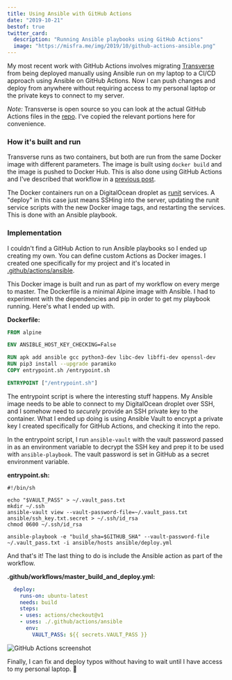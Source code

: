 ```yaml
---
title: Using Ansible with GitHub Actions
date: "2019-10-21"
bestof: true
twitter_card:
  description: "Running Ansible playbooks using GitHub Actions"
  image: "https://misfra.me/img/2019/10/github-actions-ansible.png"
---
```


My most recent work with GitHub Actions involves migrating [Transverse](https://github.com/Preetam/transverse) from being
deployed manually using Ansible run on my laptop to a CI/CD approach using Ansible on GitHub Actions.
Now I can push changes and deploy from anywhere without requiring access to my personal laptop or the private
keys to connect to my server.

<!--more-->

_Note:_ Transverse is open source so you can look at the actual GitHub Actions files in the [repo](https://github.com/Preetam/transverse).
I've copied the relevant portions here for convenience.

### How it's built and run

Transverse runs as two containers, but both are run from the same Docker image with different parameters. The image
is built using `docker build` and the image is pushed to Docker Hub. This is also done using GitHub Actions and
I've described that workflow in a [previous post](/2019/09/deploying-projects-to-cloud-run-using-github-actions/).

The Docker containers run on a DigitalOcean droplet as [runit](http://smarden.org/runit/) services. A "deploy" in this case just means
SSHing into the server, updating the runit service scripts with the new Docker image tags, and restarting the services. This is
done with an Ansible playbook.

### Implementation

I couldn't find a GitHub Action to run Ansible playbooks so I ended up creating my own. You can define custom Actions as Docker images.
I created one specifically for my project and it's located in
[.github/actions/ansible](https://github.com/Preetam/transverse/tree/428d9ee4947cc359fe91730a908bd08771e48b0b/.github/actions/ansible).

This Docker image is built and run as part of my workflow on every merge to master. The Dockerfile is a minimal Alpine image with
Ansible. I had to experiment with the dependencies and pip in order to get my playbook running. Here's what I ended up with.

**Dockerfile:**

```dockerfile
FROM alpine 

ENV ANSIBLE_HOST_KEY_CHECKING=False

RUN apk add ansible gcc python3-dev libc-dev libffi-dev openssl-dev
RUN pip3 install --upgrade paramiko
COPY entrypoint.sh /entrypoint.sh

ENTRYPOINT ["/entrypoint.sh"]
```

The entrypoint script is where the interesting stuff happens. My Ansible image needs to be able to connect to my
DigitalOcean droplet over SSH, and I somehow need to _securely_ provide an SSH private key to the container. What I
ended up doing is using Ansible Vault to encrypt a private key I created specifically for GitHub Actions, and checking
it into the repo.

In the entrypoint script, I run `ansible-vault` with the vault password passed in as an environment variable to
decrypt the SSH key and prep it to be used with `ansible-playbook`. The vault password is set in GitHub as
a secret environment variable.

**entrypoint.sh:**

```
#!/bin/sh

echo "$VAULT_PASS" > ~/.vault_pass.txt
mkdir ~/.ssh
ansible-vault view --vault-password-file=~/.vault_pass.txt ansible/ssh_key.txt.secret > ~/.ssh/id_rsa
chmod 0600 ~/.ssh/id_rsa

ansible-playbook -e "build_sha=$GITHUB_SHA" --vault-password-file ~/.vault_pass.txt -i ansible/hosts ansible/deploy.yml
```

And that's it! The last thing to do is include the Ansible action as part of the workflow.

**.github/workflows/master_build_and_deploy.yml:**

```yaml
  deploy:
    runs-on: ubuntu-latest
    needs: build
    steps:
    - uses: actions/checkout@v1
    - uses: ./.github/actions/ansible
      env:
        VAULT_PASS: ${{ secrets.VAULT_PASS }}
```

![GitHub Actions screenshot](/img/2019/10/github-actions-ansible.png)

Finally, I can fix and deploy typos without having to wait until I have access to my personal laptop. 🙂
